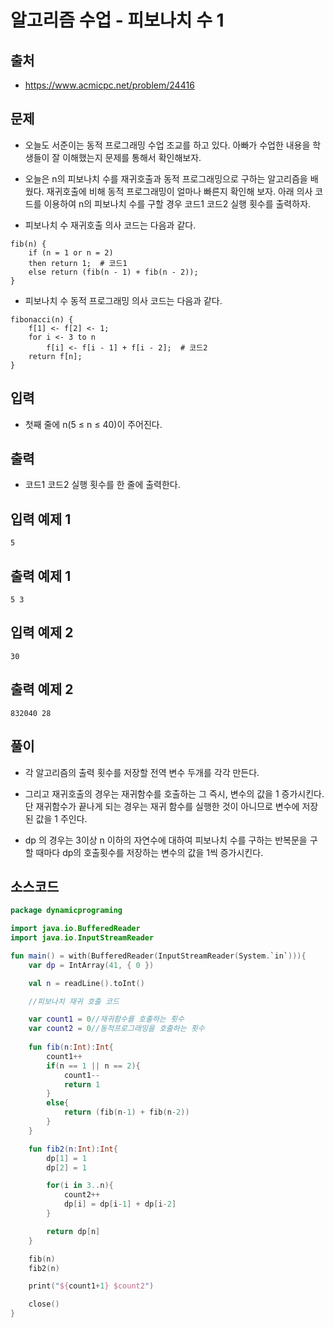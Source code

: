 # 알고리즘 수업 - 피보나치 수 1

## 출처

* https://www.acmicpc.net/problem/24416

## 문제

* 오늘도 서준이는 동적 프로그래밍 수업 조교를 하고 있다. 아빠가 수업한 내용을 학생들이 잘 이해했는지 문제를 통해서 확인해보자.

* 오늘은 n의 피보나치 수를 재귀호출과 동적 프로그래밍으로 구하는 알고리즘을 배웠다. 재귀호출에 비해 동적 프로그래밍이 얼마나 빠른지 확인해 보자. 아래 의사 코드를 이용하여 n의 피보나치 수를 구할 경우 코드1 코드2 실행 횟수를 출력하자.

* 피보나치 수 재귀호출 의사 코드는 다음과 같다.

```
fib(n) {
    if (n = 1 or n = 2)
    then return 1;  # 코드1
    else return (fib(n - 1) + fib(n - 2));
}
```

* 피보나치 수 동적 프로그래밍 의사 코드는 다음과 같다.

```
fibonacci(n) {
    f[1] <- f[2] <- 1;
    for i <- 3 to n
        f[i] <- f[i - 1] + f[i - 2];  # 코드2
    return f[n];
}
```

## 입력

* 첫째 줄에 n(5 ≤ n ≤ 40)이 주어진다.

## 출력

* 코드1 코드2 실행 횟수를 한 줄에 출력한다.

## 입력 예제 1

```
5
```

## 출력 예제 1

```
5 3
```

## 입력 예제 2

```
30
```

## 출력 예제 2

```
832040 28
```

## 풀이

* 각 알고리즘의 출력 횟수를 저장할 전역 변수 두개를 각각 만든다.

* 그리고 재귀호출의 경우는 재귀함수를 호출하는 그 즉시, 변수의 값을 1 증가시킨다. 단 재귀함수가 끝나게 되는 경우는 재귀 함수를 실행한 것이 아니므로 변수에 저장된 값을 1 주인다.

* dp 의 경우는 3이상 n 이하의 자연수에 대하여 피보나치 수를 구하는 반복문을 구할 때마다 dp의 호출횟수를 저장하는 변수의 값을 1씩 증가시킨다.

## 소스코드

```kotlin
package dynamicprograming

import java.io.BufferedReader
import java.io.InputStreamReader

fun main() = with(BufferedReader(InputStreamReader(System.`in`))){
    var dp = IntArray(41, { 0 })

    val n = readLine().toInt()

    //피보나치 재귀 호출 코드

    var count1 = 0//재귀함수를 호출하는 횟수
    var count2 = 0//동적프로그래밍을 호출하는 횟수
    
    fun fib(n:Int):Int{
        count1++
        if(n == 1 || n == 2){
            count1--
            return 1
        }
        else{
            return (fib(n-1) + fib(n-2))
        }
    }

    fun fib2(n:Int):Int{
        dp[1] = 1
        dp[2] = 1

        for(i in 3..n){
            count2++
            dp[i] = dp[i-1] + dp[i-2]
        }

        return dp[n]
    }

    fib(n)
    fib2(n)

    print("${count1+1} $count2")

    close()
}
```
